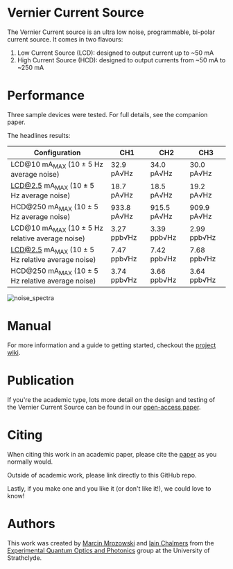 # Vernier Current Source

The Vernier Current source is an ultra low noise, programmable, bi-polar current source. It comes in two flavours:

1. Low Current Source (LCD): designed to output current up to ~50 mA
2. High Current Source (HCD): designed to output currents from ~50 mA to ~250 mA

# Performance

Three sample devices were tested. For full details, see the companion paper.

The headlines results:

|Configuration|CH1|CH2|CH3|
|---|---|---|---|
|LCD@10 mA<sub>MAX</sub> (10 ± 5 Hz average noise) | 32.9 pA√Hz | 34.0 pA√Hz | 30.0 pA√Hz |
|LCD@2.5 mA<sub>MAX</sub> (10 ± 5 Hz average noise) | 18.7 pA√Hz | 18.5 pA√Hz | 19.2 pA√Hz |
|HCD@250 mA<sub>MAX</sub> (10 ± 5 Hz average noise) | 933.8 pA√Hz | 915.5 pA√Hz | 909.9 pA√Hz |
|LCD@10 mA<sub>MAX</sub> (10 ± 5 Hz relative average noise) | 3.27 ppb√Hz | 3.39 ppb√Hz | 2.99 ppb√Hz |
|LCD@2.5 mA<sub>MAX</sub> (10 ± 5 Hz relative average noise) | 7.47 ppb√Hz | 7.42 ppb√Hz | 7.68 ppb√Hz |
|HCD@250 mA<sub>MAX</sub> (10 ± 5 Hz relative average noise) | 3.74 ppb√Hz | 3.66 ppb√Hz | 3.64 ppb√Hz |

![noise_spectra](https://user-images.githubusercontent.com/9080690/170338036-da505953-d0da-49b6-9ed1-ae70d21b82e2.svg)

# Manual

For more information and a guide to getting started, checkout the [project wiki](https://github.com/Strathclyde-EQOP/Vernier_Vamp_Coil_Driver/wiki).

# Publication

If you're the academic type, lots more detail on the design and testing of the Vernier Current Source can be found in our [open-access paper]().

# Citing

When citing this work in an academic paper, please cite the [paper]() as you normally would.

Outside of academic work, please link directly to this GitHub repo.

Lastly, if you make one and you like it (or don't like it!), we could love to know!

# Authors

This work was created by [Marcin Mrozowski](https://eqop.phys.strath.ac.uk/people/marcin-mrozowski/) and [Iain Chalmers](https://eqop.phys.strath.ac.uk/people/iain-chalmers/)
from the [Experimental Quantum Optics and Photonics](http://photonics.phys.strath.ac.uk/)
group at the University of Strathclyde.
